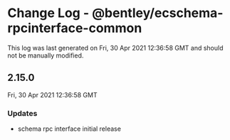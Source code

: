 # Change Log - @bentley/ecschema-rpcinterface-common

This log was last generated on Fri, 30 Apr 2021 12:36:58 GMT and should not be manually modified.

## 2.15.0
Fri, 30 Apr 2021 12:36:58 GMT

### Updates

- schema rpc interface initial release

